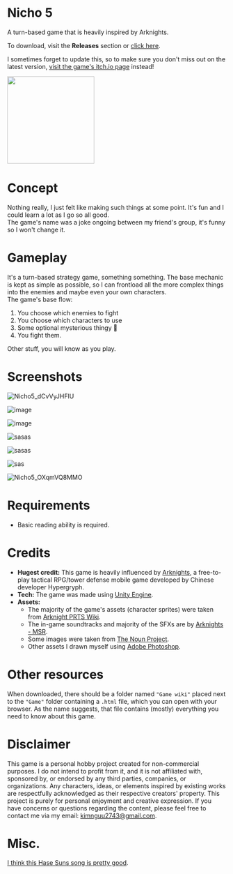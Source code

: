 # Nicho 5
A turn-based game that is heavily inspired by Arknights.

To download, visit the **Releases** section or [click here](https://github.com/SatoriSimp/Nicho5_Releases/releases).

I sometimes forget to update this, so to make sure you don't miss out on the latest version, [visit the game's itch.io page](https://benhviencutdainhiethach.itch.io/nicho5) instead!

<img src="https://github.com/user-attachments/assets/7326b808-e9af-4208-a56f-36a4b09aba47" width=200 height=200 align="center" />

# Concept
Nothing really, I just felt like making such things at some point. It's fun and I could learn a lot as I go so all good.<br>
The game's name was a joke ongoing between my friend's group, it's funny so I won't change it.

# Gameplay
It's a turn-based strategy game, something something. The base mechanic is kept as simple as possible, so I can frontload all the more complex things into the enemies and maybe even your own characters.<br>
The game's base flow: 
<ol>
  <li>You choose which enemies to fight</li>
  <li>You choose which characters to use</li> 
  <li>Some optional mysterious thingy 👀</li>
  <li>You fight them.</li>
</ol>

Other stuff, you will know as you play.

# Screenshots

![Nicho5_dCvVyJHFlU](https://github.com/user-attachments/assets/a9a6a048-db9e-4db5-813b-6200ff579f32)

![image](https://github.com/user-attachments/assets/346978dd-f2c6-4bc3-9d66-5d6dc18aa7e8)

![image](https://github.com/user-attachments/assets/d82bdebd-e825-470a-9da6-78f476664d1c)


![sasas](https://github.com/user-attachments/assets/e0286f6c-6cfc-48b4-8d4a-cfde8e4493d7)


![sasas](https://github.com/user-attachments/assets/b0d7af09-2672-4aef-a54a-b19efa5a5491)


![sas](https://github.com/user-attachments/assets/1a70110d-6c62-4f5e-8b17-e207a14d7028)

![Nicho5_OXqmVQ8MMO](https://github.com/user-attachments/assets/1be25221-6cd4-46b5-ab5e-c41274895f4b)

# Requirements
- Basic reading ability is required.<br>

# Credits
- **Hugest credit:** This game is heavily influenced by [Arknights](https://www.arknights.global/), a free-to-play tactical RPG/tower defense mobile game developed by Chinese developer Hypergryph.
- **Tech:** The game was made using [Unity Engine](https://unity.com/).
- **Assets:**
  + The majority of the game's assets (character sprites) were taken from [Arknight PRTS Wiki](https://prts.wiki/).
  + The in-game soundtracks and majority of the SFXs are by [Arknights - MSR](https://monster-siren.hypergryph.com/about).
  + Some images were taken from [The Noun Project](https://thenounproject.com/).
  + Other assets I drawn myself using [Adobe Photoshop](https://www.adobe.com/).
  
# Other resources
When downloaded, there should be a folder named `"Game wiki"` placed next to the `"Game"` folder containing a `.html` file, which you can open with your browser. As the name suggests, that file contains (mostly) everything you need to know about this game.

# Disclaimer
This game is a personal hobby project created for non-commercial purposes. I do not intend to profit from it, and it is not affiliated with, sponsored by, or endorsed by any third parties, companies, or organizations. Any characters, ideas, or elements inspired by existing works are respectfully acknowledged as their respective creators' property. This project is purely for personal enjoyment and creative expression. If you have concerns or questions regarding the content, please feel free to contact me via my email: <kimnguu2743@gmail.com>.

# Misc.
[I think this Hase Suns song is pretty good](https://music.youtube.com/watch?v=wIK6s6SGByI&si=uI5aDdNAHvkmoe3B).
